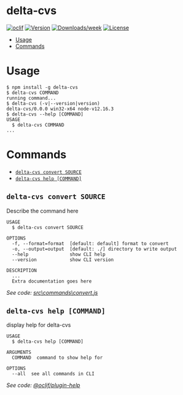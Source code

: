 delta-cvs
=========



[![oclif](https://img.shields.io/badge/cli-oclif-brightgreen.svg)](https://oclif.io)
[![Version](https://img.shields.io/npm/v/delta-cvs.svg)](https://npmjs.org/package/delta-cvs)
[![Downloads/week](https://img.shields.io/npm/dw/delta-cvs.svg)](https://npmjs.org/package/delta-cvs)
[![License](https://img.shields.io/npm/l/delta-cvs.svg)](https://github.com/airtonix/delta-cvs/blob/master/package.json)

<!-- toc -->
* [Usage](#usage)
* [Commands](#commands)
<!-- tocstop -->
# Usage
<!-- usage -->
```sh-session
$ npm install -g delta-cvs
$ delta-cvs COMMAND
running command...
$ delta-cvs (-v|--version|version)
delta-cvs/0.0.0 win32-x64 node-v12.16.3
$ delta-cvs --help [COMMAND]
USAGE
  $ delta-cvs COMMAND
...
```
<!-- usagestop -->
# Commands
<!-- commands -->
* [`delta-cvs convert SOURCE`](#delta-cvs-convert-source)
* [`delta-cvs help [COMMAND]`](#delta-cvs-help-command)

## `delta-cvs convert SOURCE`

Describe the command here

```
USAGE
  $ delta-cvs convert SOURCE

OPTIONS
  -f, --format=format  [default: default] format to convert
  -o, --output=output  [default: ./] directory to write output
  --help               show CLI help
  --version            show CLI version

DESCRIPTION
  ...
  Extra documentation goes here
```

_See code: [src\commands\convert.js](https://github.com/airtonix/delta-cvs/blob/v0.0.0/src\commands\convert.js)_

## `delta-cvs help [COMMAND]`

display help for delta-cvs

```
USAGE
  $ delta-cvs help [COMMAND]

ARGUMENTS
  COMMAND  command to show help for

OPTIONS
  --all  see all commands in CLI
```

_See code: [@oclif/plugin-help](https://github.com/oclif/plugin-help/blob/v3.0.1/src\commands\help.ts)_
<!-- commandsstop -->
